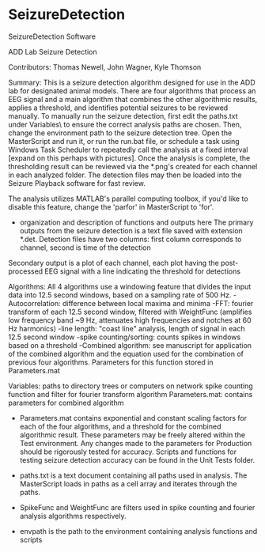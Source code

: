# SeizureDetection
SeizureDetection Software

ADD Lab Seizure Detection

Contributors: Thomas Newell, John Wagner, Kyle Thomson


Summary:
This is a seizure detection algorithm designed for use in the ADD lab for designated animal models. 
There are four algorithms that process an EEG signal and a main algorithm that combines the other algorithmic results, applies a threshold, and identifies potential seizures to be reviewed manually.
To manually run the seizure detection, first edit the paths.txt under Variables\ to ensure the correct analysis paths are chosen. Then, change the environment path to the seizure detection tree.
Open the MasterScript and run it, or run the run.bat file, or schedule a task using Windows Task Scheduler to repeatedly call the analysis at a fixed interval [expand on this perhaps with pictures].
Once the analysis is complete, the thresholding result can be reviewed via the *.png's created for each channel in each analyzed folder. 
The detection files may then be loaded into the Seizure Playback software for fast review.

The analysis utilizes MATLAB's parallel computing toolbox, if you'd like to disable this feature, change the 'parfor' in MasterScript to 'for'.

- organization and description of functions and outputs here
The primary outputs from the seizure detection is a text file saved with extension *.det. 
Detection files have two columns: first column corresponds to channel, second is time of the detection

Secondary output is a plot of each channel, each plot having the post-processed EEG signal with a line indicating the threshold for detections

Algorithms:
All 4 algorithms use a windowing feature that divides the input data into 12.5 second windows, based on a sampling rate of 500 Hz.
-Autocorrelation: difference between local maxima and minima
-FFT: fourier transform of each 12.5 second window, filtered with WeightFunc (amplifies low frequency band ~9 Hz, attenuates high frequencies and notches at 60 Hz harmonics)
-line length: "coast line" analysis, length of signal in each 12.5 second window
-spike counting/sorting: counts spikes in windows based on a threshold
-Combined algorithm: see manuscript for application of the combined algorithm and the equation used for the combination of previous four algorithms. Parameters for this function stored in Parameters.mat

Variables:
paths to directory trees or computers on network
spike counting function and filter for fourier transform algorithm
Parameters.mat: contains parameters for combined algorithm

- Parameters.mat contains exponential and constant scaling factors for each of the four algorithms, and a threshold for the combined algorithmic result.
These parameters may be freely altered within the Test environment. Any changes made to the parameters for Production should be rigorously tested for accuracy. 
Scripts and functions for testing seizure detection accuracy can be found in the Unit Tests folder.

- paths.txt is a text document containing all paths used in analysis. The MasterScript loads in paths as a cell array and iterates through the paths.

- SpikeFunc and WeightFunc are filters used in spike counting and fourier analysis algorithms respectively.

- envpath is the path to the environment containing analysis functions and scripts
